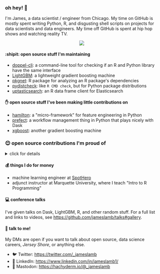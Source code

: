 ### oh hey! 👋

I'm James, a data scientist / engineer from Chicago. My time on GitHub is mostly spent writing Python, R, and disgusting shell scripts on projects for data scientists and data engineers. My time off GitHub is spent at hip hop shows and watching reality TV.

<p align="center">
  <img src="https://media.giphy.com/media/26DMYwkCwa8G8xGcU/giphy.gif">
</p>

#### :shipit: open source stuff I'm maintaining

* [doppel-cli](https://github.com/jameslamb/doppel-cli): a command-line tool for checking if an R and Python library have the same interface
* [LightGBM](https://github.com/microsoft/LightGBM): a lightweight gradient boosting machine
* [pkgnet](https://github.com/uptake/pkgnet): R package for analyzing an R package's dependencies
* [pydistcheck](https://github.com/jameslamb/pydistcheck): like `R CMD check`, but for Python package distributions
* [uptasticsearch](https://github.com/uptake/uptasticsearch): an R data frame client for Elasticsearch

#### ✋ open source stuff I've been making little contributions on

* [hamilton](https://github.com/stitchfix/hamilton): a "micro-framework" for feature engineering in Python
* [prefect](https://github.com/PrefectHQ/prefect): a workflow management thing in Python that plays nicely with Dask
* [xgboost](https://github.com/dmlc/xgboost): another gradient boosting machine

### 😊 open source contributions I'm proud of

<details><summary>click for details</summary>

The pull requests below were chosen to showcase the types of software work I've done. This list is not exhaustive.

#### Features

* adding `Webhook` storage to `prefect`: https://github.com/PrefectHQ/prefect/pull/3000
* adding `autoconf`-based builds of LightGBM's R package: https://github.com/microsoft/LightGBM/pull/3188
* making `snowflake-connector-python` compatible with `pyjwt` 1.x and 2.x: https://github.com/snowflakedb/snowflake-connector-python/pull/604
* allow tight control over ports in LightGBM distributed traiining with Dask: https://github.com/microsoft/LightGBM/pull/3994
* cut compiled size of `{lightgbm}` by ignored CLI-only objects: https://github.com/microsoft/LightGBM/pull/3566
* allow use of multiple image pull secrets in `prefect` kubernetes agent: https://github.com/PrefectHQ/prefect/pull/3596
* replace single-shot HTTP requests with `httr::RETRY()` in various R packages
    - project I led at Chi R Collab 2020: https://github.com/chircollab/chircollab20/issues/1
    - `{sergeant}` (one example): https://github.com/hrbrmstr/sergeant/pull/42

#### Docs

* tutorial on distributed LightGBM training with Dask: https://github.com/microsoft/LightGBM/pull/4030
* early stopping example in XGBoost Dask docs: https://github.com/dmlc/xgboost/pull/6501
* detailed information on how LightGBM parameters affect training speed: https://github.com/microsoft/LightGBM/pull/3628
* guide on how to find valid memory and CPU combinations for ECS / Fargate clusters in `dask-cloudprovider`: https://github.com/dask/dask-cloudprovider/pull/156

#### Bug Fixes

* prevent `conda` from "downgrading" Python from CPython to PyPy, while also reducing the risk of a subtle networking error made worse by unpredictability in when Dask garbage collects objects (https://github.com/microsoft/LightGBM/pull/5510)
* create a reproducible example for `lightgbm` loading failing with `GLIBCXX` compatibility errors: https://github.com/microsoft/LightGBM/issues/5106#issuecomment-1121925896
* fix `jupyter_server` conda-forge feedstock recipe to prevent broken environments: https://github.com/conda-forge/jupyter_server-feedstock/pull/84
* make multioutput behavior of `dask-ml` regression metrics consistent with `scikit-learn`: https://github.com/dask/dask-ml/pull/820
* fix saving Dask Random Forest models in `cuml`: https://github.com/rapidsai/cuml/pull/3388
* fix checks for availability of `mm_malloc` in `{lightgbm}` autoconf-based builds: https://github.com/microsoft/LightGBM/pull/3510
* fix broken plots in `{lightgbm}`'s docs site: https://github.com/microsoft/LightGBM/pull/3508
* factor out dependency on `gendef.exe` for compiling XGBoost and LightGBM R packages with Visual Studio compilers and R 4.0:
    - `{xgboost}`: https://github.com/dmlc/xgboost/pull/5764
    - `{lightgbm}`: https://github.com/microsoft/LightGBM/pull/3065

#### Infrastructure / CI

* automatically publish `prefect-saturn` to PyPI when a new release is created: https://github.com/saturncloud/prefect-saturn/pull/7
* moving LightGBM CI jobs from Travis to GitHub Actions:
    - https://github.com/microsoft/LightGBM/pull/3745
    - https://github.com/microsoft/LightGBM/pull/3726
    - https://github.com/microsoft/LightGBM/pull/3119
* move `{uptasticsearch}` CI to GitHub Actions: https://github.com/uptake/uptasticsearch/pull/217
* add CI job testing `{lightgbm}` within ASAN and UBSAN sanitizers: https://github.com/microsoft/LightGBM/pull/3439
* reduce data loading work in LightGBM tests by caching data loading calls: https://github.com/microsoft/LightGBM/pull/3486
* add Dockerfile to build an image for testing the Apache Arrow R package: https://github.com/apache/arrow/pull/2770

</details>

#### 💰 things I do for money

* machine learning engineer at [SpotHero](https://spothero.com/)
* adjunct instructor at Marquette University, where I teach "Intro to R Programming"

#### :computer: conference talks

I've given talks on Dask, LightGBM, R, and other random stuff. For a full list and links to videos, see https://github.com/jameslamb/talks#gallery.

#### :microphone: talk to me!

My DMs are open if you want to talk about open source, data science careers, *Jersey Shore*, or anything else.

* :bird: Twitter: https://twitter.com/_jameslamb
* :link: LinkedIn: https://www.linkedin.com/in/jameslamb1/
* 🐘 Mastodon: https://hachyderm.io/@_jameslamb
